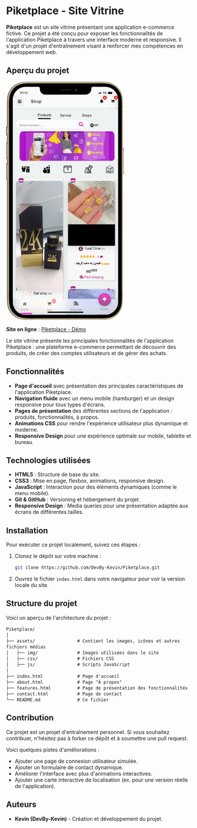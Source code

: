 # Piketplace - Site Vitrine

**Piketplace** est un site vitrine présentant une application e-commerce fictive. Ce projet a été conçu pour exposer les fonctionnalités de l'application Piketplace à travers une interface moderne et responsive. Il s'agit d'un projet d'entraînement visant à renforcer mes compétences en développement web.

## Aperçu du projet

![Screenshot](https://github.com/DevBy-Kevin/Piketplace/blob/main/images/mobile_piketplace.png)

**Site en ligne** : [Piketplace - Démo](https://devby-kevin.github.io/Piketplace/)

Le site vitrine présente les principales fonctionnalités de l'application Piketplace : une plateforme e-commerce permettant de découvrir des produits, de créer des comptes utilisateurs et de gérer des achats.

## Fonctionnalités

* **Page d'accueil** avec présentation des principales caractéristiques de l'application Piketplace.
* **Navigation fluide** avec un menu mobile (hamburger) et un design responsive pour tous types d'écrans.
* **Pages de présentation** des différentes sections de l'application : produits, fonctionnalités, à propos.
* **Animations CSS** pour rendre l'expérience utilisateur plus dynamique et moderne.
* **Responsive Design** pour une expérience optimale sur mobile, tablette et bureau.

## Technologies utilisées

* **HTML5** : Structure de base du site.
* **CSS3** : Mise en page, flexbox, animations, responsive design.
* **JavaScript** : Interaction pour des éléments dynamiques (comme le menu mobile).
* **Git & GitHub** : Versioning et hébergement du projet.
* **Responsive Design** : Media queries pour une présentation adaptée aux écrans de différentes tailles.

## Installation

Pour exécuter ce projet localement, suivez ces étapes :

1. Clonez le dépôt sur votre machine :

   ```bash
   git clone https://github.com/DevBy-Kevin/Piketplace.git
   ```

2. Ouvrez le fichier `index.html` dans votre navigateur pour voir la version locale du site.

## Structure du projet

Voici un aperçu de l'architecture du projet :

```
Piketplace/
│
├── assets/                # Contient les images, icônes et autres fichiers médias
│   ├── img/               # Images utilisées dans le site
│   ├── css/               # Fichiers CSS
│   ├── js/                # Scripts JavaScript
│
├── index.html             # Page d'accueil
├── about.html             # Page "À propos"
├── features.html          # Page de présentation des fonctionnalités
├── contact.html           # Page de contact
└── README.md              # Ce fichier
```

## Contribution

Ce projet est un projet d'entraînement personnel. Si vous souhaitez contribuer, n'hésitez pas à forker ce dépôt et à soumettre une pull request.

Voici quelques pistes d'améliorations :

* Ajouter une page de connexion utilisateur simulée.
* Ajouter un formulaire de contact dynamique.
* Améliorer l'interface avec plus d'animations interactives.
* Ajouter une carte interactive de localisation (ex. pour une version réelle de l'application).

## Auteurs

* **Kevin (DevBy-Kevin)** - Création et développement du projet.
